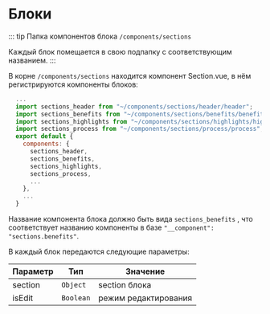 # Блоки

::: tip Папка компонентов блока
`/components/sections`

Каждый блок помещается в свою подпапку с соответствующим названием.
:::

В корне `/components/sections` находится компонент Section.vue, в нём регистрируются компоненты блоков:

```js
  ...
  import sections_header from "~/components/sections/header/header";
  import sections_benefits from "~/components/sections/benefits/benefits";
  import sections_highlights from "~/components/sections/highlights/highlights";
  import sections_process from "~/components/sections/process/process";
  export default {
    components: {
      sections_header,
      sections_benefits,
      sections_highlights,
      sections_process,
      ...
    },
    ...
  }
```

Название компонента блока должно быть вида `sections_benefits` , что соответствует названию компоненты в базе `"__component": "sections.benefits"`.

В каждый блок передаются следующие параметры:

| Параметр | Тип       | Значение             |
| -------- | --------- | -------------------- |
| section  | `Object`  | section блока        |
| isEdit   | `Boolean` | режим редактирования |
